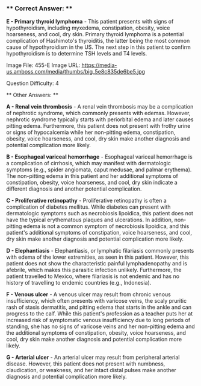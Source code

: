 ### ** Correct Answer: **

**E - Primary thyroid lymphoma** - This patient presents with signs of hypothyroidism, including myxedema, constipation, obesity, voice hoarseness, and cool, dry skin. Primary thyroid lymphoma is a potential complication of Hashimoto's thyroiditis, the latter being the most common cause of hypothyroidism in the US. The next step in this patient to confirm hypothyroidism is to determine TSH levels and T4 levels.

Image File: 455-E
Image URL: https://media-us.amboss.com/media/thumbs/big_5e8c835de6be5.jpg

Question Difficulty: 4

** Other Answers: **

**A - Renal vein thrombosis** - A renal vein thrombosis may be a complication of nephrotic syndrome, which commonly presents with edemas. However, nephrotic syndrome typically starts with periorbital edema and later causes pitting edema. Furthermore, this patient does not present with frothy urine or signs of hypocalcemia while her non-pitting edema, constipation, obesity, voice hoarseness, and cool, dry skin make another diagnosis and potential complication more likely.

**B - Esophageal variceal hemorrhage** - Esophageal variceal hemorrhage is a complication of cirrhosis, which may manifest with dermatologic symptoms (e.g., spider angiomata, caput medusae, and palmar erythema). The non-pitting edema in this patient and her additional symptoms of constipation, obesity, voice hoarseness, and cool, dry skin indicate a different diagnosis and another potential complication.

**C - Proliferative retinopathy** - Proliferative retinopathy is often a complication of diabetes mellitus. While diabetes can present with dermatologic symptoms such as necrobiosis lipoidica, this patient does not have the typical erythematous plaques and ulcerations. In addition, non-pitting edema is not a common symptom of necrobiosis lipoidica, and this patient's additional symptoms of constipation, voice hoarseness, and cool, dry skin make another diagnosis and potential complication more likely.

**D - Elephantiasis** - Elephantiasis, or lymphatic filariasis commonly presents with edema of the lower extremities, as seen in this patient. However, this patient does not show the characteristic painful lymphadenopathy and is afebrile, which makes this parasitic infection unlikely. Furthermore, the patient travelled to Mexico, where filariasis is not endemic and has no history of travelling to endemic countries (e.g., Indonesia).

**F - Venous ulcer** - A venous ulcer may result from chronic venous insufficiency, which often presents with varicose veins, the scaly pruritic rash of stasis dermatitis, and pitting edema that starts in the ankle and can progress to the calf. While this patient's profession as a teacher puts her at increased risk of symptomatic venous insufficiency due to long periods of standing, she has no signs of varicose veins and her non-pitting edema and the additional symptoms of constipation, obesity, voice hoarseness, and cool, dry skin make another diagnosis and potential complication more likely.

**G - Arterial ulcer** - An arterial ulcer may result from peripheral arterial disease. However, this patient does not present with numbness, claudication, or weakness, and her intact distal pulses make another diagnosis and potential complication more likely.


